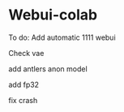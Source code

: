 # Webui-colab

To do:
Add automatic 1111 webui

Check vae

add antlers anon model

add fp32

fix crash
